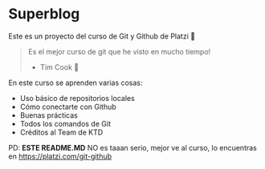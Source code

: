 # Superblog

Este es un proyecto del curso de Git y Github de Platzi 💚

> Es el mejor curso de git que he visto en mucho tiempo!
>- Tim Cook 🍎

En este curso se aprenden varias cosas:
- Uso básico de repositorios locales 
- Cómo conectarte con Github
- Buenas prácticas 
- Todos los comandos de Git
- Créditos al Team de KTD

PD: **ESTE README.MD** NO es taaan serio, mejor ve al curso, lo encuentras en https://platzi.com/git-github